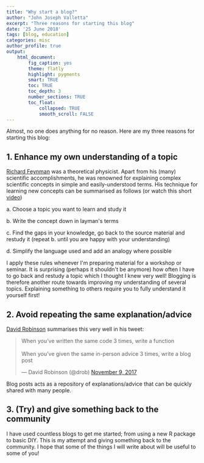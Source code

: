 ```yaml
---
title: "Why start a blog?"
author: "John Joseph Valletta"
excerpt: "Three reasons for starting this blog"
date: '25 June 2018'
tags: [blog, education]
categories: misc
author_profile: true
output: 
    html_document:
        fig_caption: yes
        theme: flatly
        highlight: pygments
        smart: TRUE
        toc: TRUE
        toc_depth: 3
        number_sections: TRUE
        toc_float:
            collapsed: TRUE
            smooth_scroll: FALSE
---
```



Almost, no one does anything for no reason. Here are my three reasons for starting this blog:

## 1. Enhance my own understanding of a topic

[Richard Feynman](https://en.wikipedia.org/wiki/Richard_Feynman) was a theoretical physicist. 
Apart from his (many) scientific accomplishments, he was renowned for explaining complex 
scientific concepts in simple and easily-understood terms. His technique for learning 
new concepts can be summarised as follows (or watch this short [video](https://www.youtube.com/watch?v=tkm0TNFzIeg))

a. Choose a topic you want to learn and study it

b. Write the concept down in layman's terms

c. Find the gaps in your knowledge, go back to the source material and restudy it
(repeat b. until you are happy with your understanding)

d. Simplify the language used and add an analogy where possible

I apply these rules whenever I'm preparing material for a workshop or seminar. 
It is surprising (perhaps it shouldn't be anymore) how often I have to go back
and restudy a topic which I thought I knew very well! Blogging is therefore another route
towards improving my understanding of several topics. Explaining something to others
require you to fully understand it yourself first!
    
## 2. Avoid repeating the same explanation/advice

[David Robinson](http://varianceexplained.org/r/start-blog/) summarises this very well in his tweet:

<blockquote class="twitter-tweet" data-lang="en"><p lang="en" dir="ltr">When you’ve written the same code 3 times, write a function<br><br>When you’ve given the same in-person advice 3 times, write a blog post</p>&mdash; David Robinson (@drob) <a href="https://twitter.com/drob/status/928447584712253440?ref_src=twsrc%5Etfw">November 9, 2017</a></blockquote>
<script async src="https://platform.twitter.com/widgets.js" charset="utf-8"></script>

Blog posts acts as a repository of explanations/advice that can be quickly shared with many people.

## 3. (Try) and give something back to the community

I have used countless blogs to get me started; from using a new R package to basic DIY.
This is my attempt and giving something back to the community. I hope that
some of the things I will write about will be useful to some of you!
